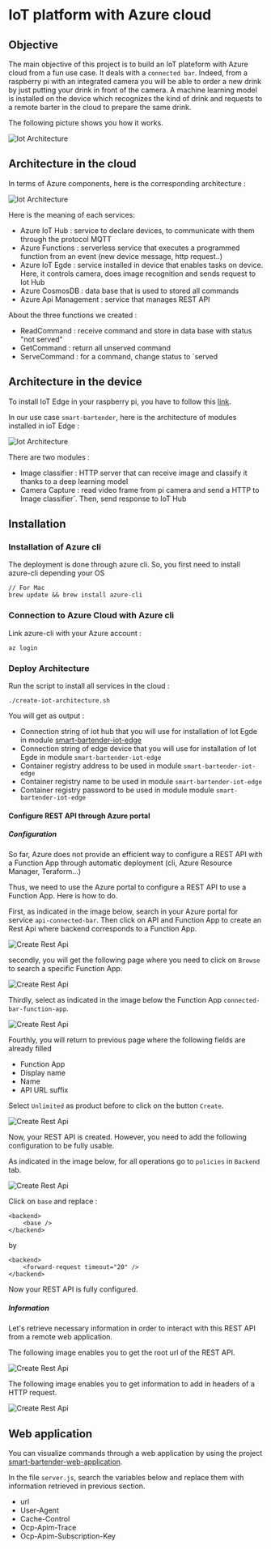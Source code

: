 # IoT platform with Azure cloud

## Objective

The main objective of this project is to build an IoT plateform with Azure cloud from a fun use case. It deals with a `connected bar`.
Indeed, from a raspberry pi with an integrated camera you will be able to order a new drink by just putting your drink in front of the camera.
A machine learning model is installed on the device which recognizes the kind of drink and requests to a remote barter in the cloud to prepare the same drink.

The following picture shows you how it works.

![Iot Architecture](img/how-it-works.png)

## Architecture in the cloud

In terms of Azure components, here is the corresponding architecture :

![Iot Architecture](img/architecture-iot.png)

Here is the meaning of each services:

- Azure IoT Hub : service to declare devices, to communicate with them through the protocol MQTT
- Azure Functions : serverless service that executes a programmed function from an event (new device message, http request..)
- Azure IoT Egde : service installed in device that enables tasks on device. Here, it controls camera, does image recognition and sends request to Iot Hub
- Azure CosmosDB : data base that is used to stored all commands
- Azure Api Management : service that manages REST API

About the three functions we created :

- ReadCommand : receive command and store in data base with status "not served"
- GetCommand : return all unserved command
- ServeCommand : for a command, change status to `served

## Architecture in the device

To install IoT Edge in your raspberry pi, you have to follow this [link](https://docs.microsoft.com/en-us/azure/iot-edge/how-to-install-iot-edge-linux).

In our use case `smart-bartender`, here is the architecture of modules installed in ioT Edge : 

![Iot Architecture](img/architecture-iot-edge.png)

There are two modules :

- Image classifier : HTTP server that can receive image and classify it thanks to a deep learning model
- Camera Capture : read video frame from pi camera and send a HTTP to Image classifier`. Then, send response to IoT Hub

## Installation

### Installation of Azure cli

The deployment is done through azure cli. So, you first need to install azure-cli depending your OS

    // For Mac 
    brew update && brew install azure-cli
    
### Connection to Azure Cloud with Azure cli

Link azure-cli with your Azure account : 

    az login

### Deploy Architecture

Run the script to install all services in the cloud :

    ./create-iot-architecture.sh
    
You will get as output :

- Connection string of iot hub that you will use for installation of Iot Egde in module [smart-bartender-iot-edge](https://github.com/ysennoun/smart-bartender-iot-edge.git)
- Connection string of edge device that you will use for installation of Iot Egde in module `smart-bartender-iot-edge`
- Container registry address to be used in module `smart-bartender-iot-edge`
- Container registry name to be used in module `smart-bartender-iot-edge`
- Container registry password to be used in module module `smart-bartender-iot-edge`

#### Configure REST API through Azure portal

##### Configuration

So far, Azure does not provide an efficient way to configure a REST API with a Function App through automatic deployment (cli, Azure Resource Manager, Teraform...)

Thus, we need to use the Azure portal to configure a REST API to use a Function App. Here is how to do.

First, as indicated in the image below, search in your Azure portal for service `api-connected-bar`. Then click on API and Function App to create an Rest Api where backend corresponds to a Function App.

![Create Rest Api](img/api-management-1.png)

secondly, you will get the following page where you need to click on `Browse` to search a specific Function App.

![Create Rest Api](img/api-management-2.png)

Thirdly, select as indicated in the image below the Function App `connected-bar-function-app`.

![Create Rest Api](img/api-management-3.png)

Fourthly, you will return to previous page where the following fields are already filled 

- Function App
- Display name
- Name
- API URL suffix 

Select `Unlimited` as product before to click on the button `Create`. 
 
![Create Rest Api](img/api-management-4.png)

Now, your REST API is created. However, you need to add the following configuration to be fully usable.

As indicated in the image below, for all operations go to `policies` in `Backend` tab.

![Create Rest Api](img/api-management-5.png)

Click on `base` and replace :

    <backend>
        <base />
    </backend>

by

    <backend>
        <forward-request timeout="20" />
    </backend>  

Now your REST API is fully configured.

##### Information

Let's retrieve necessary information in order to interact with this REST API from a remote web application.   

The following image enables you to get the root url of the REST API.

![Create Rest Api](img/api-management-6.png)

The following image enables you to get information to add in headers of a HTTP request.

![Create Rest Api](img/api-management-7.png)

## Web application

You can visualize commands through a web application by using the project [smart-bartender-web-application](https://github.com/ysennoun/smart-bartender-web-application.git).

In the file `server.js`, search the variables below and replace them with information retrieved in previous section.

- url
- User-Agent    
- Cache-Control
- Ocp-Apim-Trace
- Ocp-Apim-Subscription-Key
